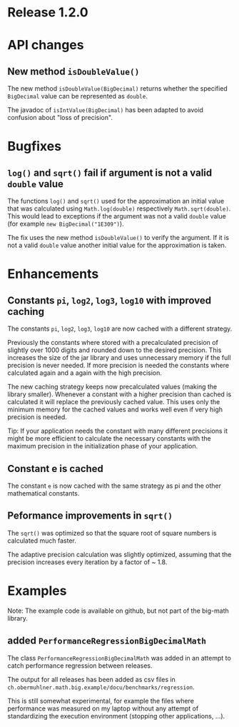 # Release 1.2.0

# API changes

## New method `isDoubleValue()`

The new method `isDoubleValue(BigDecimal)` returns whether the specified `BigDecimal` value can be represented as `double`.

The javadoc of `isIntValue(BigDecimal)` has been adapted to avoid confusion about "loss of precision".


# Bugfixes

## `log()` and `sqrt()` fail if argument is not a valid `double` value

The functions `log()` and `sqrt()` used for the approximation an initial value that was calculated using `Math.log(double)` respectively `Math.sqrt(double)`.
This would lead to exceptions if the argument was not a valid `double` value (for example `new BigDecimal("1E309")`).

The fix uses the new method `isDoubleValue()` to verify the argument. If it is not a valid `double` value another initial value for the approximation is taken.


# Enhancements

## Constants `pi`, `log2`, `log3`, `log10` with improved caching

The constants `pi`, `log2`, `log3`, `log10` are now cached with a different strategy.

Previously the constants where stored with a precalculated precision of slightly over 1000 digits and rounded down to the desired precision.
This increases the size of the jar library and uses unnecessary memory if the full precision is never needed.
If more precision is needed the constants where calculated again and a again with the high precision.

The new caching strategy keeps now precalculated values (making the library smaller).
Whenever a constant with a higher precision than cached is calculated it will replace the previously cached value.
This uses only the minimum memory for the cached values and works well even if very high precision is needed.

Tip: If your application needs the constant with many different precisions it might be more efficient to calculate the necessary constants with the maximum precision in the initialization phase of your application.
 
## Constant e is cached

The constant `e` is now cached with the same strategy as pi and the other mathematical constants. 

## Peformance improvements in `sqrt()`

The `sqrt()` was optimized so that the square root of square numbers is calculated much faster.

The adaptive precision calculation was slightly optimized, assuming that the precision increases every iteration by a factor of ~ 1.8.


# Examples

Note: The example code is available on github, but not part of the big-math library.

## added `PerformanceRegressionBigDecimalMath`

The class `PerformanceRegressionBigDecimalMath` was added in an attempt to catch performance regression between releases.

The output for all releases has been added as csv files in `ch.obermuhlner.math.big.example/docu/benchmarks/regression`.

This is still somewhat experimental, for example the files where performance was measured on my laptop without any attempt of standardizing the execution environment (stopping other applications, ...).
 


